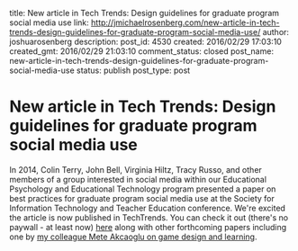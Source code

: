 title: New article in Tech Trends: Design guidelines for graduate program social media use
link: http://jmichaelrosenberg.com/new-article-in-tech-trends-design-guidelines-for-graduate-program-social-media-use/
author: joshuarosenberg
description: 
post_id: 4530
created: 2016/02/29 17:03:10
created_gmt: 2016/02/29 21:03:10
comment_status: closed
post_name: new-article-in-tech-trends-design-guidelines-for-graduate-program-social-media-use
status: publish
post_type: post

# New article in Tech Trends: Design guidelines for graduate program social media use

In 2014, Colin Terry, John Bell, Virginia Hiltz, Tracy Russo, and other members of a group interested in social media within our Educational Psychology and Educational Technology program presented a paper on best practices for graduate program social media use at the Society for Information Technology and Teacher Education conference. We're excited the article is now published in TechTrends. You can check it out (there's no paywall - at least now) [here](http://link.springer.com/journal/11528/onlineFirst/page/1) along with other forthcoming papers including one by [my colleague Mete Akcaoglu on game design and learning](http://link.springer.com/article/10.1007/s11528-016-0022-y).